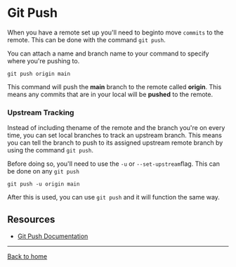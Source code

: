 # Git Push

When you have a remote set up you'll need to beginto move `commits` to the remote. This can be done with the command `git push`.

You can attach a name and branch name to your command to specify where you're pushing to.

```
git push origin main
```

This command will push the **main** branch to the remote called **origin**. This means any commits that are in your local will be **pushed** to the remote.

### Upstream Tracking

Instead of including thename of the remote and the branch you're on every time, you can set local branches to track an upstream branch. This means you can tell the branch to push to its assigned upstream remote branch by using the command `git push`.

Before doing so, you'll need to use the `-u` or `--set-upstream`flag. This can be done on any `git push`

```
git push -u origin main  
```

After this is used, you can use `git push` and it will function the same way.

## Resources

- [Git Push Documentation](https://git-scm.com/docs/git-push)

---
[Back to home](../README.md)